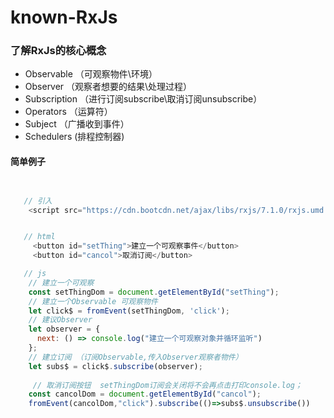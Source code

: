 # known-RxJs

### 了解RxJs的核心概念
* Observable （可观察物件\环境）
* Observer  （观察者想要的结果\处理过程）
* Subscription （进行订阅subscribe\取消订阅unsubscribe）
* Operators   （运算符）
* Subject   （广播收到事件）
* Schedulers (排程控制器)

#### 简单例子
```javascript


   // 引入
    <script src="https://cdn.bootcdn.net/ajax/libs/rxjs/7.1.0/rxjs.umd.js"></script>


   // html
     <button id="setThing">建立一个可观察事件</button>
     <button id="cancol">取消订阅</button>

   // js
    // 建立一个可观察
    const setThingDom = document.getElementById("setThing");
    // 建立一个Observable 可观察物件
    let click$ = fromEvent(setThingDom, 'click');
    // 建议Observer
    let observer = {
      next: () => console.log("建立一个可观察对象并循环监听")
    };
    // 建立订阅 （订阅Observable,传入Observer观察者物件）
    let subs$ = click$.subscribe(observer);
   
     // 取消订阅按钮  setThingDom订阅会关闭将不会再点击打印console.log；
    const cancolDom = document.getElementById("cancol");
    fromEvent(cancolDom,"click").subscribe(()=>subs$.unsubscribe())
 ```

